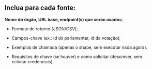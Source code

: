 ## Inclua para cada fonte:
**Nome do órgão, URL base, endpoint(s) que serão usados**;


* Formato de retorno (JSON/CSV);


* Campos-chave (ex.: id do parlamentar, id da votação);


* Exemplos de chamada (apenas o shape, sem executar nada agora).


* Requisitos de chave (se houver) e como solicitar (descrever, sem colocar credenciais).
